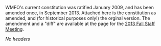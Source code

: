 WMFO's current constitution was ratified January 2009, and has been
amended once, in September 2013. Attached here is the constitution as
amended, and (for historical purposes only!) the orginal version. The
amendment and a "diff" are available at the page for the [2013 Fall
Staff
Meeting](https://wiki.wmfo.org/Staff_Info/Staff_Meetings/Meeting_Archive/2013-Fall_Meeting "2013-Fall Meeting").

*No headers*
